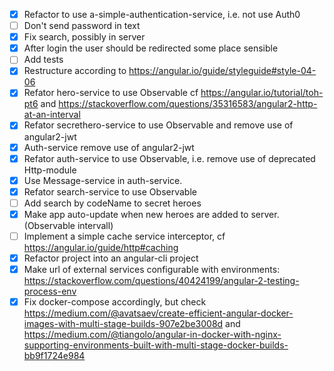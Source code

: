 -   [x] Refactor to use a-simple-authentication-service, i.e. not use Auth0
-   [ ] Don't send password in text
-   [x] Fix search, possibly in server
-   [x] After login the user should be redirected some place sensible
-   [ ] Add tests
-   [x] Restructure according to <https://angular.io/guide/styleguide#style-04-06>
-   [x] Refator hero-service to use Observable cf <https://angular.io/tutorial/toh-pt6> and <https://stackoverflow.com/questions/35316583/angular2-http-at-an-interval>
-   [x] Refator secrethero-service to use Observable and remove use of angular2-jwt
-   [x] Auth-service remove use of angular2-jwt
-   [x] Refator auth-service to use Observable, i.e. remove use of deprecated Http-module
-   [x] Use Message-service in auth-service.
-   [x] Refator search-service to use Observable
-   [ ] Add search by codeName to secret heroes
-   [x] Make app auto-update when new heroes are added to server. (Observable intervall)
-   [ ] Implement a simple cache service interceptor, cf <https://angular.io/guide/http#caching>
-   [x] Refactor project into an angular-cli project
-   [x] Make url of external services configurable with environments: <https://stackoverflow.com/questions/40424199/angular-2-testing-process-env>
-   [x] Fix docker-compose accordingly, but check <https://medium.com/@avatsaev/create-efficient-angular-docker-images-with-multi-stage-builds-907e2be3008d> and  <https://medium.com/@tiangolo/angular-in-docker-with-nginx-supporting-environments-built-with-multi-stage-docker-builds-bb9f1724e984>
